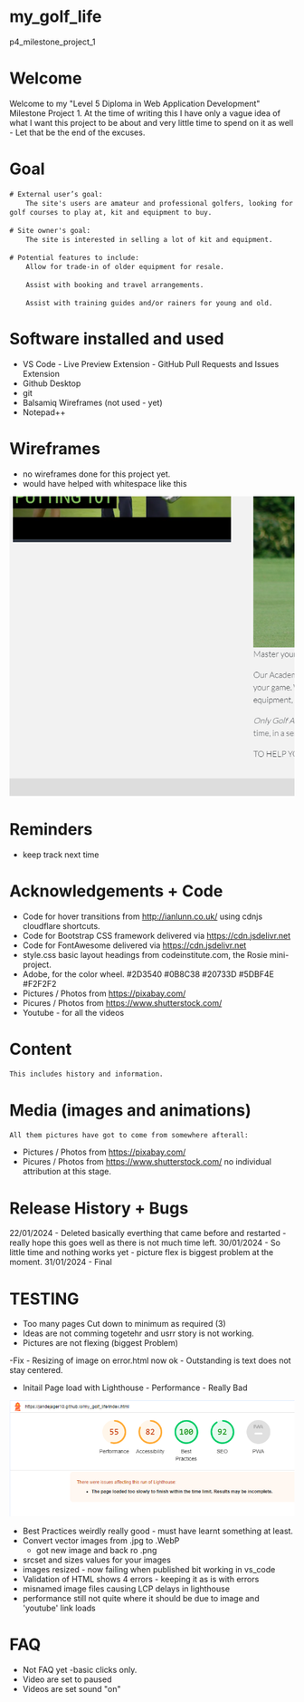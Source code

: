 # my_golf_life
 p4_milestone_project_1

# Welcome
Welcome to my "Level 5 Diploma in Web Application Development" Milestone Project 1.
At the time of writing this I have only a vague idea of what I want this project to be about and very little time to spend on it as well - Let that be the end of the excuses.

# Goal
	# External user’s goal:
		The site's users are amateur and professional golfers, looking for golf courses to play at, kit and equipment to buy.

	# Site owner's goal:
		The site is interested in selling a lot of kit and equipment.

	# Potential features to include:
		Allow for trade-in of older equipment for resale.

		Assist with booking and travel arrangements.

		Assist with training guides and/or rainers for young and old.

# Software installed and used
- 	VS Code
		- Live Preview Extension
		- GitHub Pull Requests and Issues Extension
- 	Github Desktop
- 	git 
- 	Balsamiq Wireframes (not used - yet)
- 	Notepad++
	
# Wireframes
-	no wireframes done for this project yet.
- would have helped with whitespace like this 
<img src="assets/images/whitespace.png">

# Reminders
- keep track next time

# Acknowledgements + Code
- 	Code for hover transitions from http://ianlunn.co.uk/ using cdnjs cloudflare shortcuts.
- 	Code for Bootstrap CSS framework delivered via https://cdn.jsdelivr.net
- 	Code for FontAwesome delivered via https://cdn.jsdelivr.net
- 	style.css basic layout headings from codeinstitute.com, the Rosie mini-project.
-	Adobe, for the color wheel.  #2D3540	#0B8C38	#20733D #5DBF4E #F2F2F2
-	Pictures / Photos from https://pixabay.com/
-	Picures / Photos from https://www.shutterstock.com/
- 	Youtube - for all the videos
	
# Content
	This includes history and information.
		

# Media (images and animations)
	All them pictures have got to come from somewhere afterall:
-	Pictures / Photos from https://pixabay.com/
-	Picures / Photos from https://www.shutterstock.com/
		no individual attribution at this stage.
	
# Release History + Bugs
22/01/2024 - Deleted basically everthing that came before and restarted - really hope this goes well as there is not much time left.
30/01/2024 - So little time and nothing works yet - picture flex is biggest problem at the moment.
31/01/2024 - Final

# TESTING
-	Too many pages
		Cut down to minimum as required (3)
-	Ideas are not comming togetehr and usrr story is not working.
-	Pictures are not flexing (biggest Problem)

-Fix - Resizing of image on error.html now ok
		- Outstanding is text does not stay centered.

- Initail Page load with Lighthouse - Performance - Really Bad
<img src="assets/images/page-load-initial.png">

- Best Practices weirdly really good - must have learnt something at least.
- Convert vector images from .jpg to .WebP
	- got new image and back ro .png
- srcset and sizes values for your images
- images resized - now failing when published bit working in vs_code
- Validation of HTML shows 4 errors - keeping it as is with errors
- misnamed image files causing LCP delays in lighthouse
- performance still not quite where it should be due to image and 'youtube' link loads


# FAQ
-	Not FAQ yet -basic clicks only.
-	Video are set to paused
-	Videos are set sound "on"


